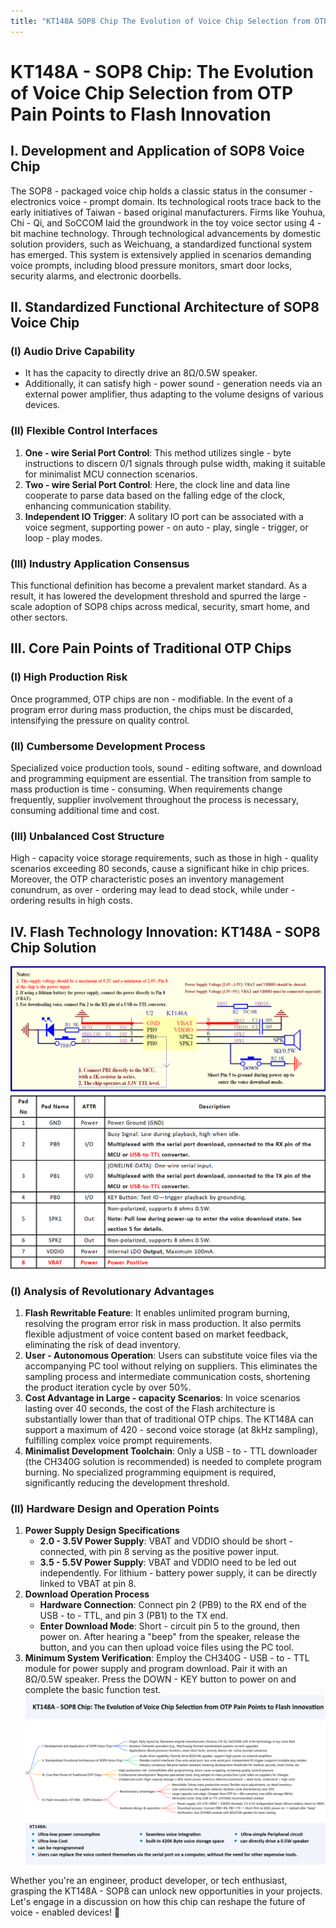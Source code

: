```yaml
---
title: "KT148A SOP8 Chip The Evolution of Voice Chip Selection from OTP Pain Points to Flash Innovation"
---
```


# KT148A - SOP8 Chip: The Evolution of Voice Chip Selection from OTP Pain Points to Flash Innovation

## I. Development and Application of SOP8 Voice Chip
The SOP8 - packaged voice chip holds a classic status in the consumer - electronics voice - prompt domain. Its technological roots trace back to the early initiatives of Taiwan - based original manufacturers. Firms like Youhua, Chi - Qi, and SoCCOM laid the groundwork in the toy voice sector using 4 - bit machine technology. Through technological advancements by domestic solution providers, such as Weichuang, a standardized functional system has emerged. This system is extensively applied in scenarios demanding voice prompts, including blood pressure monitors, smart door locks, security alarms, and electronic doorbells.

## II. Standardized Functional Architecture of SOP8 Voice Chip

### (I) Audio Drive Capability
- It has the capacity to directly drive an 8Ω/0.5W speaker.
- Additionally, it can satisfy high - power sound - generation needs via an external power amplifier, thus adapting to the volume designs of various devices.

### (II) Flexible Control Interfaces
1. **One - wire Serial Port Control**: This method utilizes single - byte instructions to discern 0/1 signals through pulse width, making it suitable for minimalist MCU connection scenarios.
2. **Two - wire Serial Port Control**: Here, the clock line and data line cooperate to parse data based on the falling edge of the clock, enhancing communication stability.
3. **Independent IO Trigger**: A solitary IO port can be associated with a voice segment, supporting power - on auto - play, single - trigger, or loop - play modes.

### (III) Industry Application Consensus
This functional definition has become a prevalent market standard. As a result, it has lowered the development threshold and spurred the large - scale adoption of SOP8 chips across medical, security, smart home, and other sectors.

## III. Core Pain Points of Traditional OTP Chips

### (I) High Production Risk
Once programmed, OTP chips are non - modifiable. In the event of a program error during mass production, the chips must be discarded, intensifying the pressure on quality control.

### (II) Cumbersome Development Process
Specialized voice production tools, sound - editing software, and download and programming equipment are essential. The transition from sample to mass production is time - consuming. When requirements change frequently, supplier involvement throughout the process is necessary, consuming additional time and cost.

### (III) Unbalanced Cost Structure
High - capacity voice storage requirements, such as those in high - quality scenarios exceeding 80 seconds, cause a significant hike in chip prices. Moreover, the OTP characteristic poses an inventory management conundrum, as over - ordering may lead to dead stock, while under - ordering results in high costs.

## IV. Flash Technology Innovation: KT148A - SOP8 Chip Solution
![KT148A SOP8 Chip Solution Schematic](/assets/images/07081.png) 

### (I) Analysis of Revolutionary Advantages
1. **Flash Rewritable Feature**: It enables unlimited program burning, resolving the program error risk in mass production. It also permits flexible adjustment of voice content based on market feedback, eliminating the risk of dead inventory.
2. **User - Autonomous Operation**: Users can substitute voice files via the accompanying PC tool without relying on suppliers. This eliminates the sampling process and intermediate communication costs, shortening the product iteration cycle by over 50%.
3. **Cost Advantage in Large - capacity Scenarios**: In voice scenarios lasting over 40 seconds, the cost of the Flash architecture is substantially lower than that of traditional OTP chips. The KT148A can support a maximum of 420 - second voice storage (at 8kHz sampling), fulfilling complex voice prompt requirements.
4. **Minimalist Development Toolchain**: Only a USB - to - TTL downloader (the CH340G solution is recommended) is needed to complete program burning. No specialized programming equipment is required, significantly reducing the development threshold.

### (II) Hardware Design and Operation Points
1. **Power Supply Design Specifications**
    - **2.0 - 3.5V Power Supply**: VBAT and VDDIO should be short - connected, with pin 8 serving as the positive power input.
    - **3.5 - 5.5V Power Supply**: VBAT and VDDIO need to be led out independently. For lithium - battery power supply, it can be directly linked to VBAT at pin 8.
2. **Download Operation Process**
    - **Hardware Connection**: Connect pin 2 (PB9) to the RX end of the USB - to - TTL, and pin 3 (PB1) to the TX end.
    - **Enter Download Mode**: Short - circuit pin 5 to the ground, then power on. After hearing a "beep" from the speaker, release the button, and you can then upload voice files using the PC tool.
3. **Minimum System Verification**: Employ the CH340G - USB - to - TTL module for power supply and program download. Pair it with an 8Ω/0.5W speaker. Press the DOWN - KEY button to power on and complete the basic function test.
![Evolution of Voice Chip Selection](/assets/images/070802.png) 


Whether you're an engineer, product developer, or tech enthusiast, grasping the KT148A - SOP8 can unlock new opportunities in your projects. Let's engage in a discussion on how this chip can reshape the future of voice - enabled devices! 💬

